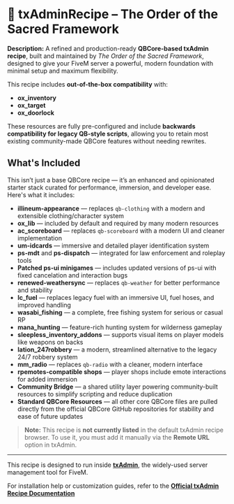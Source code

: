 # 🧪 txAdminRecipe – The Order of the Sacred Framework

**Description:**
A refined and production-ready **QBCore-based txAdmin recipe**, built and maintained by *The Order of the Sacred Framework*, designed to give your FiveM server a powerful, modern foundation with minimal setup and maximum flexibility.

This recipe includes **out-of-the-box compatibility** with:

* **ox\_inventory**
* **ox\_target**
* **ox\_doorlock**

These resources are fully pre-configured and include **backwards compatibility for legacy QB-style scripts**, allowing you to retain most existing community-made QBCore features without needing rewrites.

## What's Included

This isn’t just a base QBCore recipe — it’s an enhanced and opinionated starter stack curated for performance, immersion, and developer ease. Here's what it includes:

* **illineum-appearance** — replaces `qb-clothing` with a modern and extensible clothing/character system
* **ox\_lib** — included by default and required by many modern resources
* **ac\_scoreboard** — replaces `qb-scoreboard` with a modern UI and cleaner implementation
* **um-idcards** — immersive and detailed player identification system
* **ps-mdt** and **ps-dispatch** — integrated for law enforcement and roleplay tools
* **Patched ps-ui minigames** — includes updated versions of ps-ui with fixed cancelation and interaction bugs
* **renewed-weathersync** — replaces `qb-weather` for better performance and stability
* **lc\_fuel** — replaces legacy fuel with an immersive UI, fuel hoses, and improved handling
* **wasabi\_fishing** — a complete, free fishing system for serious or casual RP
* **mana\_hunting** — feature-rich hunting system for wilderness gameplay
* **sleepless\_inventory\_addons** — supports visual items on player models like weapons on backs
* **lation\_247robbery** — a modern, streamlined alternative to the legacy 24/7 robbery system
* **mm\_radio** — replaces `qb-radio` with a cleaner, modern interface
* **rpemotes-compatible shops** — player shops include emote interactions for added immersion
* **Community Bridge** — a shared utility layer powering community-built resources to simplify scripting and reduce duplication
* **Standard QBCore Resources** — all other core QBCore files are pulled directly from the official QBCore GitHub repositories for stability and ease of future updates

> **Note:** This recipe is **not currently listed** in the default txAdmin recipe browser.
> To use it, you must add it manually via the **Remote URL** option in txAdmin.

---

This recipe is designed to run inside [**txAdmin**](https://github.com/tabarra/txAdmin), the widely-used server management tool for FiveM.

For installation help or customization guides, refer to the
[**Official txAdmin Recipe Documentation**](https://github.com/tabarra/txAdmin/blob/master/docs/recipe.md)
